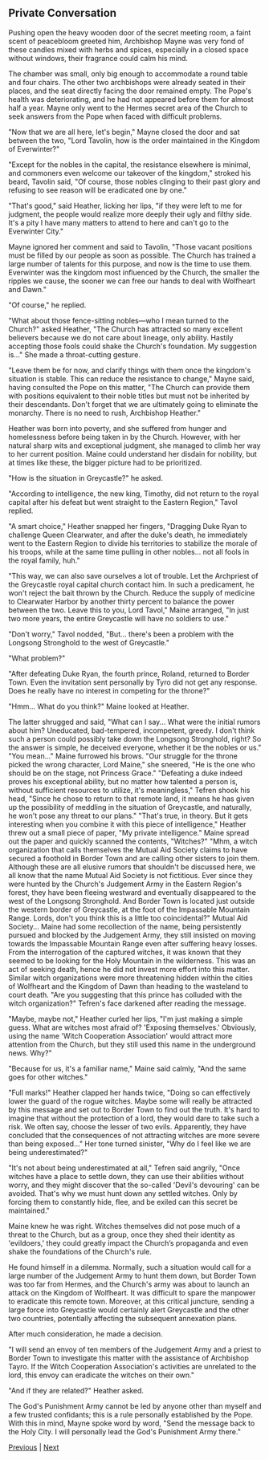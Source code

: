## Private Conversation
Pushing open the heavy wooden door of the secret meeting room, a faint scent of peacebloom greeted him, Archbishop Mayne was very fond of these candles mixed with herbs and spices, especially in a closed space without windows, their fragrance could calm his mind.

The chamber was small, only big enough to accommodate a round table and four chairs. The other two archbishops were already seated in their places, and the seat directly facing the door remained empty. The Pope's health was deteriorating, and he had not appeared before them for almost half a year. Mayne only went to the Hermes secret area of the Church to seek answers from the Pope when faced with difficult problems.

"Now that we are all here, let's begin," Mayne closed the door and sat between the two, "Lord Tavolin, how is the order maintained in the Kingdom of Everwinter?"

"Except for the nobles in the capital, the resistance elsewhere is minimal, and commoners even welcome our takeover of the kingdom," stroked his beard, Tavolin said, "Of course, those nobles clinging to their past glory and refusing to see reason will be eradicated one by one."

"That's good," said Heather, licking her lips, "if they were left to me for judgment, the people would realize more deeply their ugly and filthy side. It's a pity I have many matters to attend to here and can't go to the Everwinter City."

Mayne ignored her comment and said to Tavolin, "Those vacant positions must be filled by our people as soon as possible. The Church has trained a large number of talents for this purpose, and now is the time to use them. Everwinter was the kingdom most influenced by the Church, the smaller the ripples we cause, the sooner we can free our hands to deal with Wolfheart and Dawn."

"Of course," he replied.

"What about those fence-sitting nobles—who I mean turned to the Church?" asked Heather, "The Church has attracted so many excellent believers because we do not care about lineage, only ability. Hastily accepting those fools could shake the Church's foundation. My suggestion is..." She made a throat-cutting gesture.

"Leave them be for now, and clarify things with them once the kingdom's situation is stable. This can reduce the resistance to change," Mayne said, having consulted the Pope on this matter, "The Church can provide them with positions equivalent to their noble titles but must not be inherited by their descendants. Don't forget that we are ultimately going to eliminate the monarchy. There is no need to rush, Archbishop Heather."

Heather was born into poverty, and she suffered from hunger and homelessness before being taken in by the Church. However, with her natural sharp wits and exceptional judgment, she managed to climb her way to her current position. Maine could understand her disdain for nobility, but at times like these, the bigger picture had to be prioritized.

"How is the situation in Greycastle?" he asked.

"According to intelligence, the new king, Timothy, did not return to the royal capital after his defeat but went straight to the Eastern Region," Tavol replied.

"A smart choice," Heather snapped her fingers, "Dragging Duke Ryan to challenge Queen Clearwater, and after the duke's death, he immediately went to the Eastern Region to divide his territories to stabilize the morale of his troops, while at the same time pulling in other nobles... not all fools in the royal family, huh."

"This way, we can also save ourselves a lot of trouble. Let the Archpriest of the Greycastle royal capital church contact him. In such a predicament, he won't reject the bait thrown by the Church. Reduce the supply of medicine to Clearwater Harbor by another thirty percent to balance the power between the two. Leave this to you, Lord Tavol," Maine arranged, "In just two more years, the entire Greycastle will have no soldiers to use."

"Don't worry," Tavol nodded, "But... there's been a problem with the Longsong Stronghold to the west of Greycastle."

"What problem?"

"After defeating Duke Ryan, the fourth prince, Roland, returned to Border Town. Even the invitation sent personally by Tyro did not get any response. Does he really have no interest in competing for the throne?"

"Hmm... What do you think?" Maine looked at Heather.

The latter shrugged and said, "What can I say... What were the initial rumors about him? Uneducated, bad-tempered, incompetent, greedy. I don't think such a person could possibly take down the Longsong Stronghold, right? So the answer is simple, he deceived everyone, whether it be the nobles or us."
"You mean..." Maine furrowed his brows.
"Our struggle for the throne picked the wrong character, Lord Maine," she sneered, "He is the one who should be on the stage, not Princess Grace."
"Defeating a duke indeed proves his exceptional ability, but no matter how talented a person is, without sufficient resources to utilize, it's meaningless," Tefren shook his head, "Since he chose to return to that remote land, it means he has given up the possibility of meddling in the situation of Greycastle, and naturally, he won't pose any threat to our plans."
"That's true, in theory. But it gets interesting when you combine it with this piece of intelligence," Heather threw out a small piece of paper, "My private intelligence."
Maine spread out the paper and quickly scanned the contents, "Witches?"
"Mhm, a witch organization that calls themselves the Mutual Aid Society claims to have secured a foothold in Border Town and are calling other sisters to join them. Although these are all elusive rumors that shouldn't be discussed here, we all know that the name Mutual Aid Society is not fictitious. Ever since they were hunted by the Church's Judgement Army in the Eastern Region's forest, they have been fleeing westward and eventually disappeared to the west of the Longsong Stronghold. And Border Town is located just outside the western border of Greycastle, at the foot of the Impassable Mountain Range. Lords, don't you think this is a little too coincidental?"
Mutual Aid Society... Maine had some recollection of the name, being persistently pursued and blocked by the Judgement Army, they still insisted on moving towards the Impassable Mountain Range even after suffering heavy losses. From the interrogation of the captured witches, it was known that they seemed to be looking for the Holy Mountain in the wilderness. This was an act of seeking death, hence he did not invest more effort into this matter. Similar witch organizations were more threatening hidden within the cities of Wolfheart and the Kingdom of Dawn than heading to the wasteland to court death.
"Are you suggesting that this prince has colluded with the witch organization?" Tefren's face darkened after reading the message.

"Maybe, maybe not," Heather curled her lips, "I'm just making a simple guess. What are witches most afraid of? 'Exposing themselves.' Obviously, using the name 'Witch Cooperation Association' would attract more attention from the Church, but they still used this name in the underground news. Why?"

"Because for us, it's a familiar name," Maine said calmly, "And the same goes for other witches."

"Full marks!" Heather clapped her hands twice, "Doing so can effectively lower the guard of the rogue witches. Maybe some will really be attracted by this message and set out to Border Town to find out the truth. It's hard to imagine that without the protection of a lord, they would dare to take such a risk. We often say, choose the lesser of two evils. Apparently, they have concluded that the consequences of not attracting witches are more severe than being exposed..." Her tone turned sinister, "Why do I feel like we are being underestimated?"

"It's not about being underestimated at all," Tefren said angrily, "Once witches have a place to settle down, they can use their abilities without worry, and they might discover that the so-called 'Devil's devouring' can be avoided. That's why we must hunt down any settled witches. Only by forcing them to constantly hide, flee, and be exiled can this secret be maintained."

Maine knew he was right. Witches themselves did not pose much of a threat to the Church, but as a group, once they shed their identity as 'evildoers,' they could greatly impact the Church’s propaganda and even shake the foundations of the Church's rule.

He found himself in a dilemma. Normally, such a situation would call for a large number of the Judgement Army to hunt them down, but Border Town was too far from Hermes, and the Church's army was about to launch an attack on the Kingdom of Wolfheart. It was difficult to spare the manpower to eradicate this remote town. Moreover, at this critical juncture, sending a large force into Greycastle would certainly alert Greycastle and the other two countries, potentially affecting the subsequent annexation plans.

After much consideration, he made a decision.

"I will send an envoy of ten members of the Judgement Army and a priest to Border Town to investigate this matter with the assistance of Archbishop Tayro. If the Witch Cooperation Association's activities are unrelated to the lord, this envoy can eradicate the witches on their own."

"And if they are related?" Heather asked.

The God's Punishment Army cannot be led by anyone other than myself and a few trusted confidants; this is a rule personally established by the Pope. With this in mind, Mayne spoke word by word, "Send the message back to the Holy City. I will personally lead the God's Punishment Army there."



[Previous](CH0136.md) | [Next](CH0138.md)
